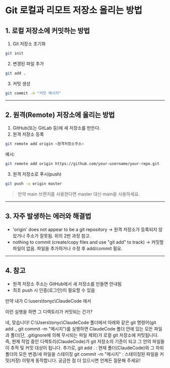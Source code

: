 # Git 로컬과 리모트 저장소 올리는 방법

## 1. 로컬 저장소에 커밋하는 방법

1. Git 저장소 초기화
```bash
git init
```
2. 변경된 파일 추가
```bash
git add .
```
3. 커밋 생성
```bash
git commit -m "커밋 메시지"
```

---

## 2. 원격(Remote) 저장소에 올리는 방법

1. GitHub(또는 GitLab 등)에 새 저장소를 만든다.
2. 원격 저장소 등록
```bash
git remote add origin <원격저장소주소>
```
예시:
```bash
git remote add origin https://github.com/your-username/your-repo.git
```
3. 원격 저장소로 푸시(push)
```bash
git push -u origin master
```

> 만약 main 브랜치를 사용한다면 master 대신 main을 사용하세요.

---

## 3. 자주 발생하는 에러와 해결법
- 'origin' does not appear to be a git repository
  → 원격 저장소가 등록되지 않았거나 주소가 잘못됨. 위의 2번 과정 참고.
- nothing to commit (create/copy files and use "git add" to track)
  → 커밋할 파일이 없음. 파일을 추가하거나 수정 후 add/commit 필요.

---

## 4. 참고
- 원격 저장소 주소는 GitHub에서 새 저장소를 만들면 안내됨
- 최초 push 시 인증(로그인)이 필요할 수 있음 



만약 내가 C:\users\tonyc\ClaudeCode 에서  

이런 실행을 하면 그 디렉토리가 커밋되는 건가?

네, 맞습니다!
C:\Users\tonyc\ClaudeCode 폴더에서
아래와 같은 git 명령어(git add ., git commit -m "메시지")를 실행하면
ClaudeCode 폴더 안에 있는 모든 파일과 폴더(단, .gitignore에 의해 무시되는 파일 제외)가
로컬 git 저장소에 커밋됩니다.
즉,
현재 작업 중인 디렉토리(ClaudeCode)가 git 저장소의 기준이 되고
그 안의 파일들이 추적 및 커밋 대상이 됩니다.
추가로,
git add . : 현재 폴더(ClaudeCode)와 그 하위 폴더의 모든 변경/새 파일을 스테이징
git commit -m "메시지" : 스테이징된 파일을 커밋(저장)
이렇게 동작합니다.
궁금한 점 더 있으시면 언제든 질문해 주세요!